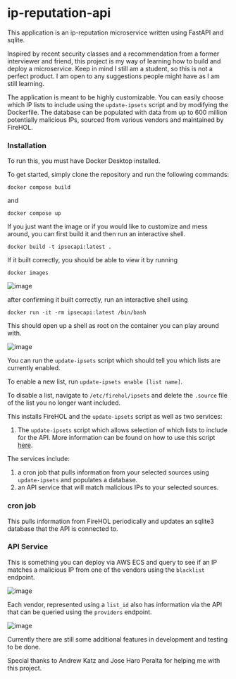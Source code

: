 # ip-reputation-api

This application is an ip-reputation microservice written using FastAPI and sqlite. 

Inspired by recent security classes and a recommendation from a former interviewer and friend, this project is my way of learning how to build and deploy a microservice. Keep in mind I still am a student, so this is not a perfect product. I am open to any suggestions people might have as I am still learning.

The application is meant to be highly customizable. You can easily choose which IP lists to include using the `update-ipsets` script and by modifying the Dockerfile. The database can be populated with data from up to 600 million potentially malicious IPs, sourced from various vendors and maintained by FireHOL.

### Installation 
To run this, you must have Docker Desktop installed. 

To get started, simply clone the repository and run the following commands:

`docker compose build`

and

`docker compose up` 

If you just want the image or if you would like to customize and mess around, you can first build it and then run an interactive shell. 

`docker build -t ipsecapi:latest .`

If it built correctly, you should be able to view it by running 

`docker images`

![image](https://github.com/user-attachments/assets/30757d94-1fe9-4c65-93c7-1f5c782b6159)

after confirming it built correctly, run an interactive shell using

`docker run -it -rm ipsecapi:latest /bin/bash`

This should open up a shell as root on the container you can play around with. 

![image](https://github.com/user-attachments/assets/646da52e-83f3-4778-967e-3a449460b348)

You can run the `update-ipsets` script which should tell you which lists are currently enabled. 

To enable a new list, run `update-ipsets enable [list name]`.

To disable a list, navigate to `/etc/firehol/ipsets` and delete the `.source` file of the list you no longer want included. 

This installs FireHOL and the `update-ipsets` script as well as two services: 

1. The `update-ipsets` script which allows selection of which lists to include for the API. More information can be found on how to use this script [here](https://github.com/firehol/blocklist-ipsets/wiki).

The services include: 

1. a cron job that pulls information from your selected sources using `update-ipsets` and populates a database.
2. an API service that will match malicious IPs to your selected sources. 

### cron job 
This pulls information from FireHOL periodically and updates an sqlite3 database that the API is connected to. 

### API Service 
This is something you can deploy via AWS ECS and query to see if an IP matches a malicious IP from one of the vendors using the `blacklist` endpoint. 

![image](https://github.com/user-attachments/assets/e7eeb2b1-5664-466d-ae73-c94600fbe5d0)

Each vendor, represented using a `list_id` also has information via the API that can be queried using the `providers` endpoint.

![image](https://github.com/user-attachments/assets/f81ae67c-ac6f-43bf-af3b-e49e12933330)

Currently there are still some additional features in development and testing to be done. 

Special thanks to Andrew Katz and Jose Haro Peralta for helping me with this project. 



